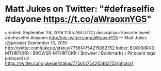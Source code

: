 # Matt Jukes on Twitter: "#defraselfie #dayone https://t.co/aWraoxnYG5"

created: September 26, 2016 11:55 AM (UTC)
description: Favorite tweet: #defraselfie #dayone http://pic.twitter.com/aWraoxnYG5 — Matt Jukes (@jukesie) September 13, 2016 http://twitter.com/jukesie/status/775614754215882752
folder: BOOKMRKS-MTHRFCKR / BROWSR-MTHRFCKR / Browser / Bookmarks / Pinboard
tags: pinboard
url: https://twitter.com/jukesie/status/775614754215882752/photo/1